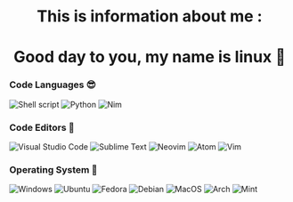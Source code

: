
<h1 align="center">
  This is information about me :  </h4>
</h1>
<h1 align="center">
  Good day to you, my name is linux 👀  </h4>
</h1>


### Code Languages 😎
![Shell script](https://img.shields.io/badge/Shell%20script%20-FFFFFF?style=for-the-badge&logo=gnu-bash&logoColor=000000)
![Python](https://img.shields.io/badge/Python%20-3670A0?style=for-the-badge&logo=python&logoColor=000000)
![Nim](https://img.shields.io/badge/Nim%20-E4FF2E?style=for-the-badge&logo=nim&logoColor=000000)


### Code Editors 🦾 
![Visual Studio Code](https://img.shields.io/badge/Visual%20Studio%20Code-6B58E9?style=for-the-badge&logo=visual-studio-code&logoColor=000000)
![Sublime Text](https://img.shields.io/badge/Sublime%20Text-FF7139?style=for-the-badge&logo=sublime-text&logoColor=000000)
![Neovim](https://img.shields.io/badge/Neovim-7479B5?style=for-the-badge&logo=neovim&logoColor=000000)
![Atom](https://img.shields.io/badge/Atom%20-4A5249?style=for-the-badge&logo=atom&logoColor=000000)
![Vim](https://img.shields.io/badge/Vim%20-1FD832?style=for-the-badge&logo=vim&logoColor=000000)

### Operating System 🤖
![Windows](https://img.shields.io/badge/Windows%20-DEDEDF?style=for-the-badge&logo=windows&logoColor=000000)
![Ubuntu](https://img.shields.io/badge/Ubuntu%20-FF4141?style=for-the-badge&logo=ubuntu&logoColor=000000)
![Fedora](https://img.shields.io/badge/Fedora%20-0A075F?style=for-the-badge&logo=fedora&logoColor=000000)
![Debian](https://img.shields.io/badge/Debian%20-EF4A4A?style=for-the-badge&logo=debian&logoColor=000000)
![MacOS](https://img.shields.io/badge/MacOS%20-EC3CE6?style=for-the-badge&logo=macos&logoColor=000000)
![Arch](https://img.shields.io/badge/Arch%20-4A46C4?style=for-the-badge&logo=arch-linux&logoColor=000000)
![Mint](https://img.shields.io/badge/Mint%20-15C354?style=for-the-badge&logo=linux-mint&logoColor=000000)
